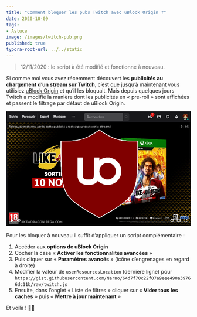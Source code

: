 ```yaml
---
title: "Comment bloquer les pubs Twitch avec uBlock Origin ?"
date: 2020-10-09
tags:
- Astuce
image: /images/twitch-pub.png
published: true
typora-root-url: ../../static
---
```


> 12/11/2020 : le script à été modifié et fonctionne à nouveau.

Si comme moi vous avez récemment découvert les **publicités au chargement d’un stream sur Twitch**, c’est que jusqu’à maintenant vous utilisiez [uBlock Origin](https://github.com/gorhill/uBlock) et qu’il les bloquait. Mais depuis quelques jours Twitch a modifié la manière dont les publicités en « pre-roll » sont affichées et passent le filtrage par défaut de uBlock Origin.

![Comment bloquer les pubs Twitch avec uBlock Origin ?](/images/twitch-pub.png?resize=800&responsive "Comment bloquer les pubs Twitch avec uBlock Origin ?")

Pour les bloquer à nouveau il suffit d’appliquer un script complémentaire :
<!-- break -->

1. Accéder aux **options de uBlock Origin**
2. Cocher la case « **Activer les fonctionnalités avancées** »
3. Puis cliquer sur « **Paramètres avancés** » (icône d’engrenages en regard à droite)
4. Modifier la valeur de `userResourcesLocation` (dernière ligne) pour `https://gist.githubusercontent.com/Narno/64d7f70c22f07a9eee490a39766dc11b/raw/twitch.js` 
5. Ensuite, dans l’onglet « Liste de filtres » cliquer sur « **Vider tous les caches** » puis « **Mettre à jour maintenant** »

Et voilà ! 🐱‍💻
